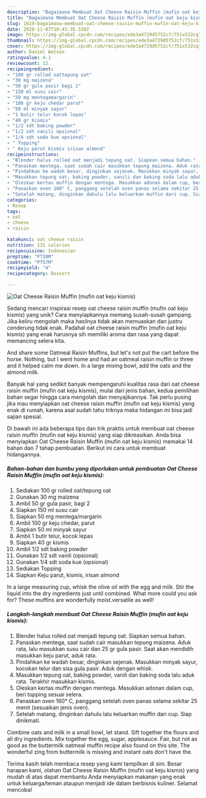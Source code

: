 ```yaml
---
description: "Bagaimana Membuat Oat Cheese Raisin Muffin (mufin oat keju kismis), Menggugah Selera"
title: "Bagaimana Membuat Oat Cheese Raisin Muffin (mufin oat keju kismis), Menggugah Selera"
slug: 1619-bagaimana-membuat-oat-cheese-raisin-muffin-mufin-oat-keju-kismis-menggugah-selera
date: 2020-11-07T18:41:35.538Z
image: https://img-global.cpcdn.com/recipes/ede3a4729d5752cf/751x532cq70/oat-cheese-raisin-muffin-mufin-oat-keju-kismis-foto-resep-utama.jpg
thumbnail: https://img-global.cpcdn.com/recipes/ede3a4729d5752cf/751x532cq70/oat-cheese-raisin-muffin-mufin-oat-keju-kismis-foto-resep-utama.jpg
cover: https://img-global.cpcdn.com/recipes/ede3a4729d5752cf/751x532cq70/oat-cheese-raisin-muffin-mufin-oat-keju-kismis-foto-resep-utama.jpg
author: Daniel Watson
ratingvalue: 4.1
reviewcount: 12
recipeingredient:
- "100 gr rolled oattepung oat"
- "30 mg maizena"
- "50 gr gula pasir bagi 2"
- "150 ml susu cair"
- "50 mg mentegamargarin"
- "100 gr keju chedar parut"
- "50 ml minyak sayur"
- "1 butir telur kocok lepas"
- "40 gr kismis"
- "1/2 sdt baking powder"
- "1/2 sdt vanili opsional"
- "1/4 sdt soda kue opsional"
- " Topping"
- " Keju parut kismis irisan almond"
recipeinstructions:
- "Blender halus rolled oat menjadi tepung oat. Siapkan semua bahan."
- "Panaskan mentega, saat sudah cair masukkan tepung maizena. Aduk rata, lalu masukkan susu cair dan 25 gr gula pasir. Saat akan mendidih masukkan keju parut, aduk rata."
- "Pindahkan ke wadah besar, dinginkan sejenak. Masukkan minyak sayur, kocokan telur dan sisa gula pasir. Aduk dengan whisk."
- "Masukkan tepung oat, baking powder, vanili dan baking soda lalu aduk rata. Terakhir masukkan kismis."
- "Oleskan kertas muffin dengan mentega. Masukkan adonan dalam cup, beri topping sesuai selera."
- "Panaskan oven 160° C, panggang setelah oven panas selama sekitar 25 menit (sesuaikan jenis oven)."
- "Setelah matang, dinginkan dahulu lalu keluarkan muffin dari cup. Siap dinikmati."
categories:
- Resep
tags:
- oat
- cheese
- raisin

katakunci: oat cheese raisin 
nutrition: 131 calories
recipecuisine: Indonesian
preptime: "PT10M"
cooktime: "PT57M"
recipeyield: "4"
recipecategory: Dessert

---
```



![Oat Cheese Raisin Muffin (mufin oat keju kismis)](https://img-global.cpcdn.com/recipes/ede3a4729d5752cf/751x532cq70/oat-cheese-raisin-muffin-mufin-oat-keju-kismis-foto-resep-utama.jpg)

Sedang mencari inspirasi resep oat cheese raisin muffin (mufin oat keju kismis) yang unik? Cara menyiapkannya memang susah-susah gampang. Jika keliru mengolah maka hasilnya tidak akan memuaskan dan justru cenderung tidak enak. Padahal oat cheese raisin muffin (mufin oat keju kismis) yang enak harusnya sih memiliki aroma dan rasa yang dapat memancing selera kita.

And share some Oatmeal Raisin Muffins, but let&#39;s not put the cart before the horse. Nothing, but I went home and had an oatmeal raisin muffin or three and it helped calm me down. In a large mixing bowl, add the oats and the almond milk.

Banyak hal yang sedikit banyak mempengaruhi kualitas rasa dari oat cheese raisin muffin (mufin oat keju kismis), mulai dari jenis bahan, kedua pemilihan bahan segar hingga cara mengolah dan menyajikannya. Tak perlu pusing jika mau menyiapkan oat cheese raisin muffin (mufin oat keju kismis) yang enak di rumah, karena asal sudah tahu triknya maka hidangan ini bisa jadi sajian spesial.


Di bawah ini ada beberapa tips dan trik praktis untuk membuat oat cheese raisin muffin (mufin oat keju kismis) yang siap dikreasikan. Anda bisa menyiapkan Oat Cheese Raisin Muffin (mufin oat keju kismis) memakai 14 bahan dan 7 tahap pembuatan. Berikut ini cara untuk membuat hidangannya.

<!--inarticleads1-->

##### Bahan-bahan dan bumbu yang diperlukan untuk pembuatan Oat Cheese Raisin Muffin (mufin oat keju kismis):

1. Sediakan 100 gr rolled oat/tepung oat
1. Gunakan 30 mg maizena
1. Ambil 50 gr gula pasir, bagi 2
1. Siapkan 150 ml susu cair
1. Siapkan 50 mg mentega/margarin
1. Ambil 100 gr keju chedar, parut
1. Siapkan 50 ml minyak sayur
1. Ambil 1 butir telur, kocok lepas
1. Siapkan 40 gr kismis
1. Ambil 1/2 sdt baking powder
1. Gunakan 1/2 sdt vanili (opsional)
1. Gunakan 1/4 sdt soda kue (opsional)
1. Sediakan  Topping
1. Siapkan  Keju parut, kismis, irisan almond


In a large measuring cup, whisk the olive oil with the egg and milk. Stir the liquid into the dry ingredients just until combined. What more could you ask for? These muffins are wonderfully moist.versatile as well! 

<!--inarticleads2-->

##### Langkah-langkah membuat Oat Cheese Raisin Muffin (mufin oat keju kismis):

1. Blender halus rolled oat menjadi tepung oat. Siapkan semua bahan.
1. Panaskan mentega, saat sudah cair masukkan tepung maizena. Aduk rata, lalu masukkan susu cair dan 25 gr gula pasir. Saat akan mendidih masukkan keju parut, aduk rata.
1. Pindahkan ke wadah besar, dinginkan sejenak. Masukkan minyak sayur, kocokan telur dan sisa gula pasir. Aduk dengan whisk.
1. Masukkan tepung oat, baking powder, vanili dan baking soda lalu aduk rata. Terakhir masukkan kismis.
1. Oleskan kertas muffin dengan mentega. Masukkan adonan dalam cup, beri topping sesuai selera.
1. Panaskan oven 160° C, panggang setelah oven panas selama sekitar 25 menit (sesuaikan jenis oven).
1. Setelah matang, dinginkan dahulu lalu keluarkan muffin dari cup. Siap dinikmati.


Combine oats and milk in a small bowl, let stand. Sift together the flours and all dry ingredients. Mix together the egg, sugar, applesauce. Fair, but not as good as the buttermilk oatmeal muffin recipe also found on this site. The wonderful zing from buttermilk is missing and instant oats don&#39;t have the. 

Terima kasih telah membaca resep yang kami tampilkan di sini. Besar harapan kami, olahan Oat Cheese Raisin Muffin (mufin oat keju kismis) yang mudah di atas dapat membantu Anda menyiapkan makanan yang enak untuk keluarga/teman ataupun menjadi ide dalam berbisnis kuliner. Selamat mencoba!
